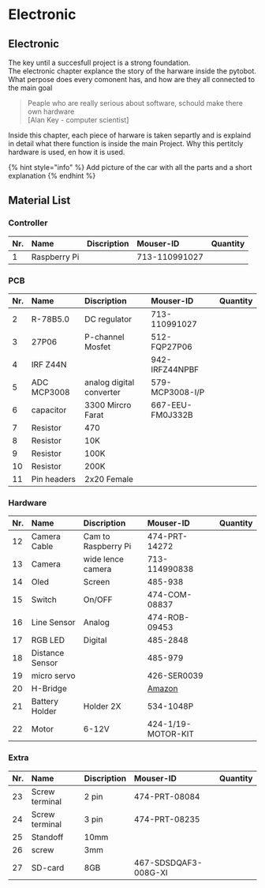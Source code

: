 # Electronic

## Electronic

The key until a succesfull project is a strong foundation.   
The electronic chapter explance the story of the harware inside the pytobot. What perpose does every comonent has, and how are they all connected to the main goal

> Peaple who are really serious about software, schould make there own hardware   
>  \[Alan Key - computer scientist\]

Inside this chapter, each piece of harware is taken separtly and is explaind in detail what there function is inside the main Project. Why this pertitcly hardware is used, en how it is used.

{% hint style="info" %}
Add picture of the car with all the parts and a short explanation 
{% endhint %}

## Material List

### Controller

| Nr. | Name | Discription | Mouser-ID | Quantity |
| :--- | :--- | :--- | :--- | :--- |
| 1 | Raspberry Pi |  | 713-110991027 |  |

### PCB

| Nr. | Name | Discription | Mouser-ID | Quantity |
| :--- | :--- | :--- | :--- | :--- |
| 2 | R-78B5.0 | DC regulator | 713-110991027 |  |
| 3 | 27P06 | P-channel Mosfet | 512-FQP27P06 |  |
| 4 | IRF Z44N |  | 942-IRFZ44NPBF |  |
| 5 | ADC MCP3008 | analog digital converter | 579-MCP3008-I/P |  |
| 6 | capacitor | 3300 Mircro Farat | 667-EEU-FM0J332B |  |
| 7 | Resistor | 470 |  |  |
| 8 | Resistor | 10K |  |  |
| 9 | Resistor | 100K |  |  |
| 10 | Resistor | 200K |  |  |
| 11 | Pin headers  | 2x20 Female |  |  |

### Hardware

| Nr. | Name | Discription | Mouser-ID | Quantity |
| :--- | :--- | :--- | :--- | :--- |
| 12 | Camera Cable | Cam to Raspberry Pi | 474-PRT-14272 |  |
| 13 | Camera | wide lence camera | 713-114990838 |  |
| 14 | Oled | Screen | 485-938 |  |
| 15 | Switch | On/OFF | 474-COM-08837 |  |
| 16 | Line Sensor | Analog | 474-ROB-09453 |  |
| 17 | RGB LED | Digital | 485-2848 |  |
| 18 | Distance Sensor |  | 485-979 |  |
| 19 | micro servo |  | 426-SER0039 |  |
| 20 | H-Bridge |  | [Amazon](https://www.amazon.de/dp/B077YC3JX9/ref=sr_1_3?__mk_nl_NL=ÅMÅŽÕÑ&keywords=h-bridge&qid=1557838520&s=gateway&sr=8-3) |  |
| 21 | Battery Holder | Holder 2X | 534-1048P |  |
| 22 | Motor | 6-12V | 424-1/19-MOTOR-KIT |  |

### Extra

| Nr. | Name | Discription | Mouser-ID | Quantity |
| :--- | :--- | :--- | :--- | :--- |
| 23 | Screw terminal  | 2 pin | 474-PRT-08084 |  |
| 24 | Screw terminal |  3 pin | 474-PRT-08235 |  |
| 25 | Standoff | 10mm |  |  |
| 26 | screw | 3mm |  |  |
| 27 | SD-card  | 8GB | 467-SDSDQAF3-008G-XI |  |



